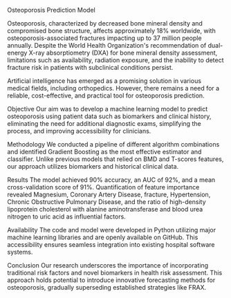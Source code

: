 Osteoporosis Prediction Model

Osteoporosis, characterized by decreased bone mineral density and compromised bone structure, affects approximately 18% worldwide, with osteoporosis-associated fractures impacting up to 37 million people annually. Despite the World Health Organization's recommendation of dual-energy X-ray absorptiometry (DXA) for bone mineral density assessment, limitations such as availability, radiation exposure, and the inability to detect fracture risk in patients with subclinical conditions persist.

Artificial intelligence has emerged as a promising solution in various medical fields, including orthopedics. However, there remains a need for a reliable, cost-effective, and practical tool for osteoporosis prediction.

Objective
Our aim was to develop a machine learning model to predict osteoporosis using patient data such as biomarkers and clinical history, eliminating the need for additional diagnostic exams, simplifying the process, and improving accessibility for clinicians.

Methodology
We conducted a pipeline of different algorithm combinations and identified Gradient Boosting as the most effective estimator and classifier. Unlike previous models that relied on BMD and T-scores features, our approach utilizes biomarkers and historical clinical data.

Results
The model achieved 90% accuracy, an AUC of 92%, and a mean cross-validation score of 91%. Quantification of feature importance revealed Magnesium, Coronary Artery Disease, fracture, Hypertension, Chronic Obstructive Pulmonary Disease, and the ratio of high-density lipoprotein cholesterol with alanine aminotransferase and blood urea nitrogen to uric acid as influential factors.

Availability
The code and model were developed in Python utilizing major machine learning libraries and are openly available on GitHub. This accessibility ensures seamless integration into existing hospital software systems.

Conclusion
Our research underscores the importance of incorporating traditional risk factors and novel biomarkers in health risk assessment. This approach holds potential to introduce innovative forecasting methods for osteoporosis, gradually superseding established strategies like FRAX.
